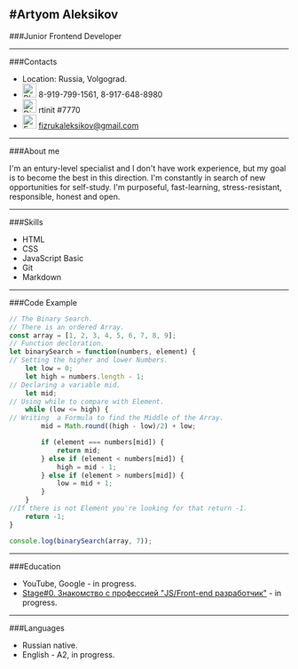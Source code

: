 #Artyom Aleksikov
---
###Junior Frontend Developer

---

###Contacts
* Location: Russia, Volgograd.
* <img alt = "Phone" src = "https://github.com/RTinIT/rsschool-cv2/blob/gh-pages/pho.png" width = "25px"> 8-919-799-1561, 8-917-648-8980
* <img alt = "Discord" src = "https://github.com/RTinIT/rsschool-cv2/blob/gh-pages/dic.jpg" width = "25px"> rtinit \#7770
* <img alt = "Email" src = "https://github.com/RTinIT/rsschool-cv2/blob/gh-pages/gmail.png" width = "25px"> fizrukaleksikov@gmail.com

---
###About me

I'm an entury-level specialist and I don't have work experience, but my goal is to become the best in this direction. I'm constantly in search of new opportunities for self-study. I'm purposeful, fast-learning, stress-resistant, responsible, honest and open.

---

###Skills
* HTML
* CSS
* JavaScript Basic
* Git
* Markdown

---

###Code Example

```javascript
// The Binary Search. 
// There is an ordered Array.
const array = [1, 2, 3, 4, 5, 6, 7, 8, 9];      
// Function decloration.
let binarySearch = function(numbers, element) {
// Setting the higher and lower Numbers.    
    let low = 0;
    let high = numbers.length - 1;
// Declaring a variable mid.    
    let mid;
// Using while to compare with Element.  
    while (low <= high) {
// Writing  a Formula to find the Middle of the Array.
        mid = Math.round((high - low)/2) + low;

        if (element === numbers[mid]) {
            return mid;            
        } else if (element < numbers[mid]) {
            high = mid - 1;
        } else if (element > numbers[mid]) {
            low = mid + 1;
        }
    }
//If there is not Element you're looking for that return -1.    
    return -1;
}

console.log(binarySearch(array, 7));
```
---

###Education
* YouTube, Google - in progress.
* [Stage#0. Знакомство с профессией "JS/Front-end разработчик"](https://github.com/rolling-scopes-school/tasks/tree/master/stage0) - in progress.

---

###Languages
* Russian native.
* English - A2, in progress.
